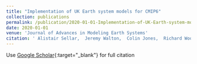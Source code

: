 ```yaml
---
title: "Implementation of UK Earth system models for CMIP6"
collection: publications
permalink: /publication/2020-01-01-Implementation-of-UK-Earth-system-models-for-CMIP6
date: 2020-01-01
venue: 'Journal of Advances in Modeling Earth Systems'
citation: ' Alistair Sellar,  Jeremy Walton,  Colin Jones,  Richard Wood,  Nathan Abraham,  Miroslaw Andrejczuk,  Martin Andrews,  Timothy Andrews,  Alex Archibald,  Lee Mora,  many others, &quot;Implementation of UK Earth system models for CMIP6.&quot; Journal of Advances in Modeling Earth Systems, 2020.'
---
```

Use [Google Scholar](https://scholar.google.com/scholar?q=Implementation+of+UK+Earth+system+models+for+CMIP6){:target="_blank"} for full citation